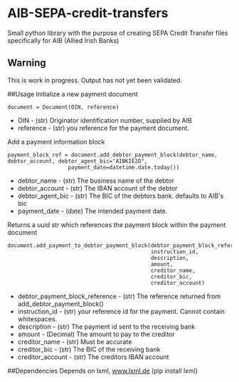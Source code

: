 # AIB-SEPA-credit-transfers
Small python library with the purpose of creating SEPA Credit Transfer files specifically for AIB (Allied Irish Banks)

## Warning
This is work in progress. Output has not yet been validated.

##Usage
Initialize a new payment document

```
document = Document(OIN, reference)
```

* OIN - (str) Originator identification number, supplied by AIB
* reference - (str) you reference for the payment document.

Add a payment information block

```
payment_block_ref = document.add_debtor_payment_block(debtor_name, debtor_account, debtor_agent_bic="AIBKIE2D",
                   payment_date=datetime.date.today())
```

* debtor_name - (str) The business name of the debtor
* debtor_account - (str) The IBAN account of the debtor
* debtor_agent_bic - (str) The BIC of the debtors bank. defaults to AIB's bic
* payment_date - (date) The intended payment date. 

Returns a uuid str which references the payment block within the payment document

```
document.add_payment_to_debtor_payment_block(debtor_payment_block_reference,
                                             instruction_id,
                                             description,
                                             amount,
                                             creditor_name,
                                             creditor_bic,
                                             creditor_account)
```

* debtor_payment_block_reference - (str) The reference returned from add_debtor_payment_block()
* instruction_id - (str) your reference id for the payment. Cannot contain whitespaces.
* description - (str) The payment id sent to the receiving bank
* amount - (Decimal) The amount to pay to the creditor
* creditor_name - (str) Must be accurate
* creditor_bic - (str) The BIC of the receiving bank
* creditor_account - (str) The creditors IBAN account

##Dependencies
Depends on lxml, www.lxml.de (pip install lxml)
